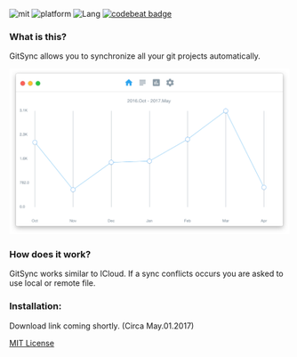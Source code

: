 ![mit](https://img.shields.io/badge/License-MIT-brightgreen.svg) ![platform](https://img.shields.io/badge/Platform-macOS-blue.svg) ![Lang](https://img.shields.io/badge/Language-Swift-orange.svg) [![codebeat badge](https://codebeat.co/badges/5c7a5051-2fa6-45c1-9c2c-0db5fe70837b)](https://codebeat.co/projects/github-com-eonist-gitsyncosx)

### What is this?
GitSync allows you to synchronize all your git projects automatically. 

<img width="734" alt="img" src="https://raw.githubusercontent.com/stylekit/img/master/Screen Shot 2017-04-06 at 21.52.59.png">

### How does it work?
GitSync works similar to ICloud. If a sync conflicts occurs you are asked to use local or remote file. 

### Installation:
Download link coming shortly. (Circa May.01.2017)

[MIT License](http://opensource.org/licenses/MIT)
